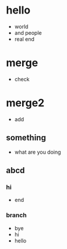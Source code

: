 # hello
- world
- and people
- real end

# merge
- check

# merge2
- add

## something
- what are you doing

## abcd

### hi
- end

### branch
- bye
- hi
- hello
